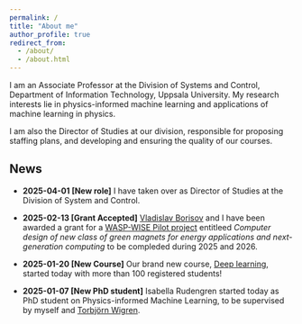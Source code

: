 ```yaml
---
permalink: /
title: "About me"
author_profile: true
redirect_from: 
  - /about/
  - /about.html
---
```


I am an Associate Professor at the Division of Systems and Control, Department of Information Technology, Uppsala University. My research interests lie in physics-informed machine learning and applications of machine learning in physics.

I am also the Director of Studies at our division, responsible for proposing staffing plans, and developing and ensuring the quality of our courses.

## News

- **2025-04-01 [New role]** I have taken over as Director of Studies at the Division of System and Control.

- **2025-02-13 [Grant Accepted]** [Vladislav Borisov](https://www.uu.se/kontakt-och-organisation/personal?query=N19-1916) and I have been awarded a grant for a [WASP-WISE Pilot project](https://wasp-sweden.org/calls/call-for-wasp-wise-pilot-projects-2024/) entitleed *Computer design of new class of green magnets for energy applications and next-generation computing* to be compleded during 2025 and 2026.

- **2025-01-20 [New Course]** Our brand new course, [Deep learning](https://uppsala.instructure.com/courses/102132), started today with more than 100 registered students!

- **2025-01-07 [New PhD student]** Isabella Rudengren started today as PhD student on Physics-informed Machine Learning, to be supervised by myself and [Torbjörn Wigren](https://www.uu.se/kontakt-och-organisation/personal?query=N0-536).


